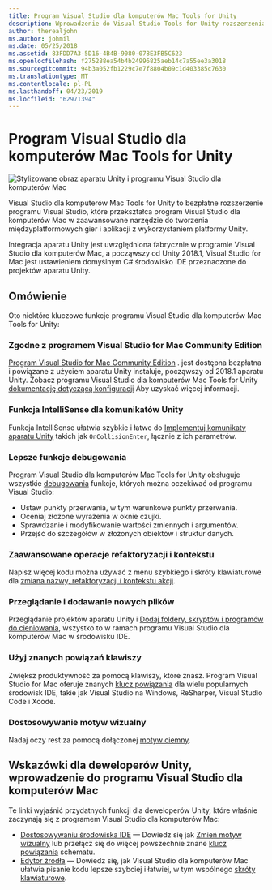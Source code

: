 ```yaml
---
title: Program Visual Studio dla komputerów Mac Tools for Unity
description: Wprowadzenie do Visual Studio Tools for Unity rozszerzenia
author: therealjohn
ms.author: johmil
ms.date: 05/25/2018
ms.assetid: 83FDD7A3-5D16-4B4B-9080-078E3FB5C623
ms.openlocfilehash: f275288ea54b4b24996825aeb14c7a55ee3a3018
ms.sourcegitcommit: 94b3a052fb1229c7e7f8804b09c1d403385c7630
ms.translationtype: MT
ms.contentlocale: pl-PL
ms.lasthandoff: 04/23/2019
ms.locfileid: "62971394"
---
```

# <a name="visual-studio-for-mac-tools-for-unity"></a>Program Visual Studio dla komputerów Mac Tools for Unity

![Stylizowane obraz aparatu Unity i programu Visual Studio dla komputerów Mac](media/vsmac-tools-unity-image1.png)

Visual Studio dla komputerów Mac Tools for Unity to bezpłatne rozszerzenie programu Visual Studio, które przekształca program Visual Studio dla komputerów Mac w zaawansowane narzędzie do tworzenia międzyplatformowych gier i aplikacji z wykorzystaniem platformy Unity.

Integracja aparatu Unity jest uwzględniona fabrycznie w programie Visual Studio dla komputerów Mac, a począwszy od Unity 2018.1, Visual Studio for Mac jest ustawieniem domyślnym C# środowisko IDE przeznaczone do projektów aparatu Unity.

## <a name="overview"></a>Omówienie

Oto niektóre kluczowe funkcje programu Visual Studio dla komputerów Mac Tools for Unity:

### <a name="compatible-with-visual-studio-for-mac-community-edition"></a>Zgodne z programem Visual Studio for Mac Community Edition

[Program Visual Studio for Mac Community Edition](https://visualstudio.microsoft.com/) . jest dostępna bezpłatna i powiązane z użyciem aparatu Unity instaluje, począwszy od 2018.1 aparatu Unity. Zobacz programu Visual Studio dla komputerów Mac Tools for Unity [dokumentację dotyczącą konfiguracji](setup-vsmac-tools-unity.md) Aby uzyskać więcej informacji.

### <a name="intellisense-for-unity-messages"></a>Funkcja IntelliSense dla komunikatów Unity

Funkcja IntelliSense ułatwia szybkie i łatwe do [Implementuj komunikaty aparatu Unity](using-vsmac-tools-unity.md#intellisense-for-unity-messages) takich jak `OnCollisionEnter`, łącznie z ich parametrów.

### <a name="superior-debugging"></a>Lepsze funkcje debugowania

Program Visual Studio dla komputerów Mac Tools for Unity obsługuje wszystkie [debugowania](using-vsmac-tools-unity.md#unity-debugging) funkcje, których można oczekiwać od programu Visual Studio:

* Ustaw punkty przerwania, w tym warunkowe punkty przerwania.
* Oceniaj złożone wyrażenia w oknie czujki.
* Sprawdzanie i modyfikowanie wartości zmiennych i argumentów.
* Przejść do szczegółów w złożonych obiektów i struktur danych.

### <a name="powerful-refactoring-and-context-actions"></a>Zaawansowane operacje refaktoryzacji i kontekstu

Napisz więcej kodu można używać z menu szybkiego i skróty klawiaturowe dla [zmiana nazwy, refaktoryzacji i kontekstu akcji](refactoring.md).

### <a name="browse-and-add-new-files"></a>Przeglądanie i dodawanie nowych plików

Przeglądanie projektów aparatu Unity i [Dodaj foldery, skryptów i programów do cieniowania](using-vsmac-tools-unity.md#adding-new-unity-files-and-folders), wszystko to w ramach programu Visual Studio dla komputerów Mac w środowisku IDE.

### <a name="use-familiar-key-bindings"></a>Użyj znanych powiązań klawiszy

Zwiększ produktywność za pomocą klawiszy, które znasz. Program Visual Studio for Mac oferuje znanych [klucz powiązania](customizing-the-ide.md) dla wielu popularnych środowisk IDE, takie jak Visual Studio na Windows, ReSharper, Visual Studio Code i Xcode.

### <a name="customize-the-visual-theme"></a>Dostosowywanie motyw wizualny

Nadaj oczy rest za pomocą dołączonej [motyw ciemny](customizing-the-ide.md).

## <a name="tips-for-unity-developers-getting-started-with-visual-studio-for-mac"></a>Wskazówki dla deweloperów Unity, wprowadzenie do programu Visual Studio dla komputerów Mac

Te linki wyjaśnić przydatnych funkcji dla deweloperów Unity, które właśnie zaczynają się z programem Visual Studio dla komputerów Mac:

* [Dostosowywaniu środowiska IDE](customizing-the-ide.md) — Dowiedz się jak [Zmień motyw wizualny](customizing-the-ide.md#dark-theme) lub przełącz się do więcej powszechnie znane [klucz powiązania](customizing-the-ide.md#key-bindings) schematu.
* [Edytor źródła](source-editor.md) — Dowiedz się, jak Visual Studio dla komputerów Mac ułatwia pisanie kodu lepsze szybciej i łatwiej, w tym wspólnego [skróty klawiaturowe](keyboard-shortcuts.md).
